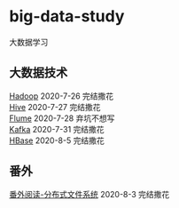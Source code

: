 # big-data-study
大数据学习

## 大数据技术
[Hadoop](note/HADOOP-README.md) 2020-7-26 完结撒花  
[Hive](note/HIVE-README.md)  2020-7-27 完结撒花  
[Flume](note/FLUME-README.md)  2020-7-28 弃坑不想写  
[Kafka](note/KAFKA-README.md)  2020-7-31 完结撒花  
[HBase](note/HBASE-README.md)  2020-8-5 完结撒花    


## 番外
[番外阅读-分布式文件系统](note/番外阅读-分布式文件系统.md) 2020-8-3 完结撒花